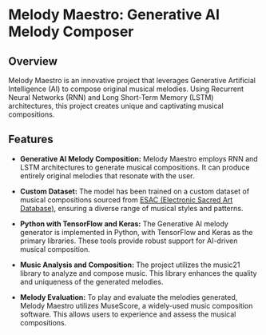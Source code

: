 # Melody Maestro: Generative AI Melody Composer

## Overview

Melody Maestro is an innovative project that leverages Generative Artificial Intelligence (AI) to compose original musical melodies. Using Recurrent Neural Networks (RNN) and Long Short-Term Memory (LSTM) architectures, this project creates unique and captivating musical compositions.

## Features

- **Generative AI Melody Composition:** Melody Maestro employs RNN and LSTM architectures to generate musical compositions. It can produce entirely original melodies that resonate with the user.

- **Custom Dataset:** The model has been trained on a custom dataset of musical compositions sourced from [ESAC (Electronic Sacred Art Database)](http://www.esac-data.org), ensuring a diverse range of musical styles and patterns.

- **Python with TensorFlow and Keras:** The Generative AI melody generator is implemented in Python, with TensorFlow and Keras as the primary libraries. These tools provide robust support for AI-driven musical composition.

- **Music Analysis and Composition:** The project utilizes the music21 library to analyze and compose music. This library enhances the quality and uniqueness of the generated melodies.

- **Melody Evaluation:** To play and evaluate the melodies generated, Melody Maestro utilizes MuseScore, a widely-used music composition software. This allows users to experience and assess the musical compositions.
